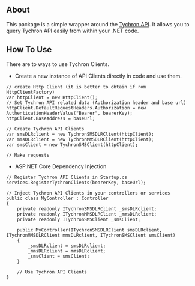 ## About
This package is a simple wrapper around the [Tychron API](https://docs.tychron.info/). It allows you to query Tychron API easily from within your .NET code.

## How To Use
There are to ways to use Tychron Clients.

- Create a new instance of API Clients directly in code and use them.
```
// create Http Client (it is better to obtain if rom HttpClientFactory)
var httpClient = new HttpClient();
// Set Tychron API related data (Authorization header and base url)
httpClient.DefaultRequestHeaders.Authorization = new AuthenticationHeaderValue("Bearer", bearerKey);
httpClient.BaseAddress = baseUrl;

// Create Tychron API Clients
var smsDLRclient = new TychronSMSDLRClient(httpClient);
var mmsDLRclient = new TychronMMSDLRClient(httpClient);
var smsClient = new TychronSMSClient(httpClient);

// Make requests
```
- ASP.NET Core Dependency Injection
```
// Register Tychron API Clients in Startup.cs
services.RegisterTychronClients(bearerKey, baseUrl);

// Inject Tychron API Clients in your controllers or services
public class MyController : Controller
{
    private readonly ITychronSMSDLRClient _smsDLRclient;
    private readonly ITychronMMSDLRClient _mmsDLRclient;
    private readonly ITychronSMSClient _smsClient;

    public MyController(ITychronSMSDLRClient smsDLRclient, ITychronMMSDLRClient mmsDLRclient, ITychronSMSClient smsClient)
    {
        _smsDLRclient = smsDLRclient;
        _mmsDLRclient = mmsDLRclient;
        _smsClient = smsClient;
    }

    // Use Tychron API Clients
}
```